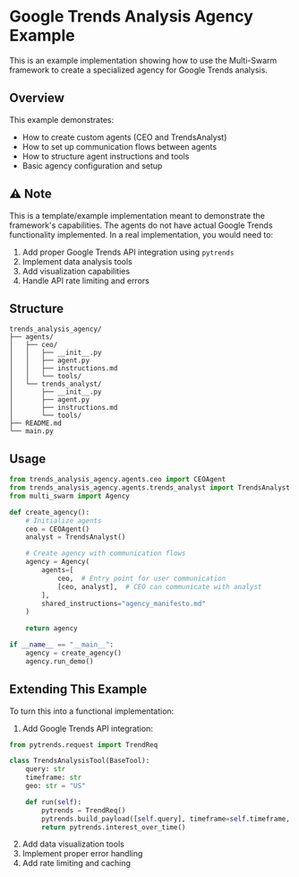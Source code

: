 # Google Trends Analysis Agency Example

This is an example implementation showing how to use the Multi-Swarm framework to create a specialized agency for Google Trends analysis.

## Overview

This example demonstrates:
- How to create custom agents (CEO and TrendsAnalyst)
- How to set up communication flows between agents
- How to structure agent instructions and tools
- Basic agency configuration and setup

## ⚠️ Note

This is a template/example implementation meant to demonstrate the framework's capabilities. The agents do not have actual Google Trends functionality implemented. In a real implementation, you would need to:

1. Add proper Google Trends API integration using `pytrends`
2. Implement data analysis tools
3. Add visualization capabilities
4. Handle API rate limiting and errors

## Structure

```
trends_analysis_agency/
├── agents/
│   ├── ceo/
│   │   ├── __init__.py
│   │   ├── agent.py
│   │   ├── instructions.md
│   │   └── tools/
│   └── trends_analyst/
│       ├── __init__.py
│       ├── agent.py
│       ├── instructions.md
│       └── tools/
├── README.md
└── main.py
```

## Usage

```python
from trends_analysis_agency.agents.ceo import CEOAgent
from trends_analysis_agency.agents.trends_analyst import TrendsAnalyst
from multi_swarm import Agency

def create_agency():
    # Initialize agents
    ceo = CEOAgent()
    analyst = TrendsAnalyst()

    # Create agency with communication flows
    agency = Agency(
        agents=[
            ceo,  # Entry point for user communication
            [ceo, analyst],  # CEO can communicate with analyst
        ],
        shared_instructions="agency_manifesto.md"
    )
    
    return agency

if __name__ == "__main__":
    agency = create_agency()
    agency.run_demo()
```

## Extending This Example

To turn this into a functional implementation:

1. Add Google Trends API integration:
```python
from pytrends.request import TrendReq

class TrendsAnalysisTool(BaseTool):
    query: str
    timeframe: str
    geo: str = "US"

    def run(self):
        pytrends = TrendReq()
        pytrends.build_payload([self.query], timeframe=self.timeframe, geo=self.geo)
        return pytrends.interest_over_time()
```

2. Add data visualization tools
3. Implement proper error handling
4. Add rate limiting and caching 